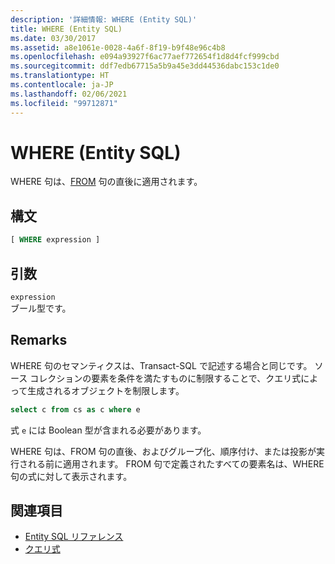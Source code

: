 ```yaml
---
description: '詳細情報: WHERE (Entity SQL)'
title: WHERE (Entity SQL)
ms.date: 03/30/2017
ms.assetid: a8e1061e-0028-4a6f-8f19-b9f48e96c4b8
ms.openlocfilehash: e094a93927f6ac77aef772654f1d8d4fcf999cbd
ms.sourcegitcommit: ddf7edb67715a5b9a45e3dd44536dabc153c1de0
ms.translationtype: HT
ms.contentlocale: ja-JP
ms.lasthandoff: 02/06/2021
ms.locfileid: "99712871"
---
```

# <a name="where-entity-sql"></a>WHERE (Entity SQL)

WHERE 句は、[FROM](from-entity-sql.md) 句の直後に適用されます。  
  
## <a name="syntax"></a>構文  
  
```sql  
[ WHERE expression ]  
```  
  
## <a name="arguments"></a>引数  

 `expression`  
 ブール型です。  
  
## <a name="remarks"></a>Remarks  

 WHERE 句のセマンティクスは、Transact-SQL で記述する場合と同じです。 ソース コレクションの要素を条件を満たすものに制限することで、クエリ式によって生成されるオブジェクトを制限します。  
  
```sql  
select c from cs as c where e  
```  
  
 式 `e` には Boolean 型が含まれる必要があります。  
  
 WHERE 句は、FROM 句の直後、およびグループ化、順序付け、または投影が実行される前に適用されます。 FROM 句で定義されたすべての要素名は、WHERE 句の式に対して表示されます。  
  
## <a name="see-also"></a>関連項目

- [Entity SQL リファレンス](entity-sql-reference.md)
- [クエリ式](query-expressions-entity-sql.md)
